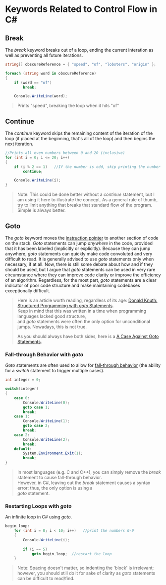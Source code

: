# Keywords Related to Control Flow in C#

## Break
The _break_ keyword breaks out of a loop, ending the current interation as well as preventing all future iterations.
```C#
string[] obscureReference = { "speed", "of", "lobsters", "origin" };

foreach (string word in obscureReference)
{
    if (word == "of")
        break;

    Console.WriteLine(word);

```
> Prints "speed", breaking the loop when it hits "of"

## Continue
The _continue_ keyword skips the remaining content of the iteration of the loop (if placed at the beginning, that's all of the loop) and then begins the next iteration.
```C#
//Prints all even numbers between 0 and 20 (inclusive)
for (int i = 0; i <= 20; i++)
{
    if (i % 2 == 1)   //If the number is odd, skip printing the number
        continue;

    Console.WriteLine(i);
}
```
> Note: This could be done better without a _continue_ statement, but I am using it here to illustrate the concept. As a general rule of thumb, try to limit
> anything that breaks that standard flow of the program. Simple is always better.

## Goto
The _goto_ keyword moves the [instruction pointer](https://en.wikipedia.org/wiki/Program_counter) to another section of code on the stack. _Goto_ statements can jump
_anywhere_ in the code, provided that it has been labeled (implicitly or explicitly). Because they can jump anywhere, _goto_ statements can quickly make code convoluted 
and very difficult to read. It is generally advised to use _goto_ statements only when necessary, if at all. Now, there is still some debate about how and if they should
be used, but I argue that _goto_ statements can be used in very rare circumstance where they can improve code clarity or improve the efficiency of an 
algorithm. Regardless, for the most part, _goto_ statements are a clear indicator of poor code structure and make maintaining codebases exceptionally difficult.
> Here is an article worth reading, regardless of its age: [Donald Knuth: Structured Programming with _goto_ Statements](https://www.scribd.com/document/38873257/Knuth-1974-Structured-Programming-With-Go-to-Statements). <br /> Keep in mind that this was written in a time when programming languages lacked good structure, <br />
> and _goto_ statements were often the only option for unconditional jumps. Nowadays, this is not true. <br /> 
> 
> As you should always have both sides, here is a [A Case Against Goto Statements](https://www.cs.utexas.edu/users/EWD/ewd02xx/EWD215.PDF).

### Fall-through Behavior with _goto_
_Goto_ statements are often used to allow for [fall-through behavior](https://stackoverflow.com/questions/6545720/does-anyone-still-use-goto-in-c-sharp-and-if-so-why) (the ability for a _switch_ statement to trigger multiple cases).

```C#
int integer = 0;

switch(integer)
{
    case 0:
        Console.WriteLine(0);
        goto case 1;           
        break;
    case 1:
        Console.WriteLine(1);
        goto case 2;
        break;
    case 2:
        Console.WriteLine(2);
        break;
    default:
        System.Environment.Exit(1);
        break;
}
```
> In most languages (e.g. C and C++), you can simply remove the _break_ statement to cause fall-through behavior. <br />
> However, in C#, leaving out the _break_ statement causes a syntax error; thus, the only option is using a <br />
> _goto_ statement.

### Restarting Loops with _goto_
An infinite loop in C# using _goto_.
```C#
begin_loop:  
    for (int i = 0; i < 10; i++)   //print the numbers 0-9
    {
        Console.WriteLine(i);
        
        if (i == 5)
            goto begin_loop;  //restart the loop
    }
```
> Note: Spacing doesn't matter, so indenting the 'block' is irrelevant; however, you should still do it for sake of clarity as _goto_ statements can be difficult to read/find.

